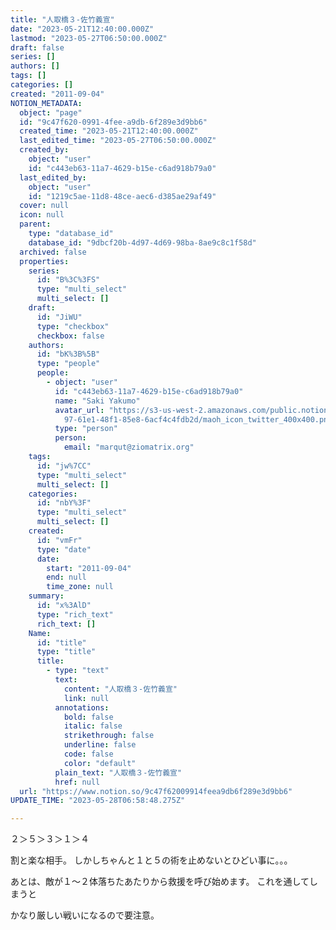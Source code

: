 ```yaml
---
title: "人取橋３-佐竹義宣"
date: "2023-05-21T12:40:00.000Z"
lastmod: "2023-05-27T06:50:00.000Z"
draft: false
series: []
authors: []
tags: []
categories: []
created: "2011-09-04"
NOTION_METADATA:
  object: "page"
  id: "9c47f620-0991-4fee-a9db-6f289e3d9bb6"
  created_time: "2023-05-21T12:40:00.000Z"
  last_edited_time: "2023-05-27T06:50:00.000Z"
  created_by:
    object: "user"
    id: "c443eb63-11a7-4629-b15e-c6ad918b79a0"
  last_edited_by:
    object: "user"
    id: "1219c5ae-11d8-48ce-aec6-d385ae29af49"
  cover: null
  icon: null
  parent:
    type: "database_id"
    database_id: "9dbcf20b-4d97-4d69-98ba-8ae9c8c1f58d"
  archived: false
  properties:
    series:
      id: "B%3C%3FS"
      type: "multi_select"
      multi_select: []
    draft:
      id: "JiWU"
      type: "checkbox"
      checkbox: false
    authors:
      id: "bK%3B%5B"
      type: "people"
      people:
        - object: "user"
          id: "c443eb63-11a7-4629-b15e-c6ad918b79a0"
          name: "Saki Yakumo"
          avatar_url: "https://s3-us-west-2.amazonaws.com/public.notion-static.com/3ad1c4\
            97-61e1-48f1-85e8-6acf4c4fdb2d/maoh_icon_twitter_400x400.png"
          type: "person"
          person:
            email: "marqut@ziomatrix.org"
    tags:
      id: "jw%7CC"
      type: "multi_select"
      multi_select: []
    categories:
      id: "nbY%3F"
      type: "multi_select"
      multi_select: []
    created:
      id: "vmFr"
      type: "date"
      date:
        start: "2011-09-04"
        end: null
        time_zone: null
    summary:
      id: "x%3AlD"
      type: "rich_text"
      rich_text: []
    Name:
      id: "title"
      type: "title"
      title:
        - type: "text"
          text:
            content: "人取橋３-佐竹義宣"
            link: null
          annotations:
            bold: false
            italic: false
            strikethrough: false
            underline: false
            code: false
            color: "default"
          plain_text: "人取橋３-佐竹義宣"
          href: null
  url: "https://www.notion.so/9c47f62009914feea9db6f289e3d9bb6"
UPDATE_TIME: "2023-05-28T06:58:48.275Z"

---
```

<link rel="stylesheet" href="https://cdn.jsdelivr.net/npm/katex@0.16.2/dist/katex.min.css" integrity="sha384-bYdxxUwYipFNohQlHt0bjN/LCpueqWz13HufFEV1SUatKs1cm4L6fFgCi1jT643X" crossorigin="anonymous">


２＞５＞３＞１＞４


割と楽な相手。 しかしちゃんと１と５の術を止めないとひどい事に。。。


あとは、敵が１〜２体落ちたあたりから救援を呼び始めます。 これを通してしまうと


かなり厳しい戦いになるので要注意。

